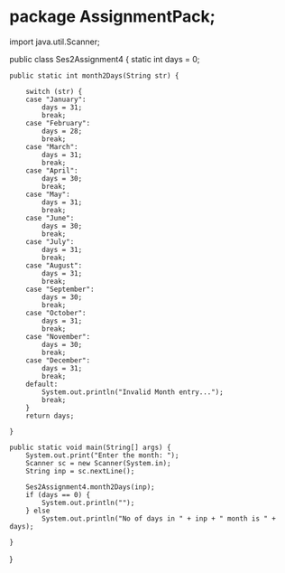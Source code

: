 # package AssignmentPack;

import java.util.Scanner;

public class Ses2Assignment4 {
	static int days = 0;

	public static int month2Days(String str) {

		switch (str) {
		case "January":
			days = 31;
			break;
		case "February":
			days = 28;
			break;
		case "March":
			days = 31;
			break;
		case "April":
			days = 30;
			break;
		case "May":
			days = 31;
			break;
		case "June":
			days = 30;
			break;
		case "July":
			days = 31;
			break;
		case "August":
			days = 31;
			break;
		case "September":
			days = 30;
			break;
		case "October":
			days = 31;
			break;
		case "November":
			days = 30;
			break;
		case "December":
			days = 31;
			break;
		default:
			System.out.println("Invalid Month entry...");
			break;
		}
		return days;

	}

	public static void main(String[] args) {
		System.out.print("Enter the month: ");
		Scanner sc = new Scanner(System.in);
		String inp = sc.nextLine();

		Ses2Assignment4.month2Days(inp);
		if (days == 0) {
			System.out.println("");
		} else
			System.out.println("No of days in " + inp + " month is " + days);

	}
}
